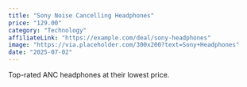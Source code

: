 ```yaml
---
title: "Sony Noise Cancelling Headphones"
price: "129.00"
category: "Technology"
affiliateLink: "https://example.com/deal/sony-headphones"
image: "https://via.placeholder.com/300x200?text=Sony+Headphones"
date: "2025-07-02"
---
```


Top-rated ANC headphones at their lowest price.
